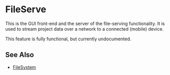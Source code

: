 # FileServe

<!-- PAGE IS TODO -->

This is the GUI front-end and the server of the file-serving functionality. It is used to stream project data over a network to a connected (mobile) device.

This feature is fully functional, but currently undocumented.

## See Also

* [FileSystem](../runtime/filesystem.md)

